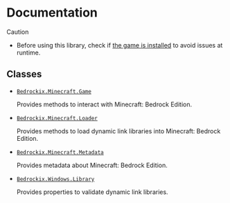 # Documentation

> [!CAUTION]
> - Before using this library, check if [the game is installed](Bedrockix.Minecraft.Game.md#gameinstalled) to avoid issues at runtime.

## Classes

- [`Bedrockix.Minecraft.Game`](Bedrockix.Minecraft.Game.md)

    Provides methods to interact with Minecraft: Bedrock Edition.

- [`Bedrockix.Minecraft.Loader`](Bedrockix.Minecraft.Loader.md)

    Provides methods to load dynamic link libraries into Minecraft: Bedrock Edition.

- [`Bedrockix.Minecraft.Metadata`](Bedrockix.Minecraft.Metadata.md)

    Provides metadata about Minecraft: Bedrock Edition.

- [`Bedrockix.Windows.Library`](Bedrockix.Windows.Library.md)

    Provides properties to validate dynamic link libraries.
